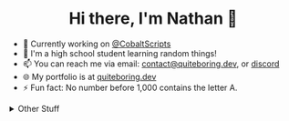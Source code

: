 <h1 align="center">Hi there, I'm Nathan 👋</h1>

- 🔭 Currently working on [@CobaltScripts](https://github.com/CobaltScripts)
- 🌱 I'm a high school student learning random things!
- 📫 You can reach me via email: [contact@quiteboring.dev](mailto:contact@quiteboring.dev), or [discord](https://discordapp.com/users/1367543367277219840)
- 🌐 My portfolio is at [quiteboring.dev](https://quiteboring.dev)
- ⚡ Fun fact: No number before 1,000 contains the letter A.
  
<details>
  <summary>Other Stuff</summary>
  <br/>

  <img src="https://github-readme-streak-stats.herokuapp.com/?user=quiteboring&theme=tokyonight" alt="GitHub Streak" />
  <br/>
  <img src="https://github-readme-stats.vercel.app/api/top-langs/?username=quiteboring&layout=compact&theme=tokyonight" alt="Top Languages"/>
  <br/>
  <img src="https://komarev.com/ghpvc/?username=quiteboring&style=for-the-badge&color=blue" alt="Stalkers"/>
</details>
